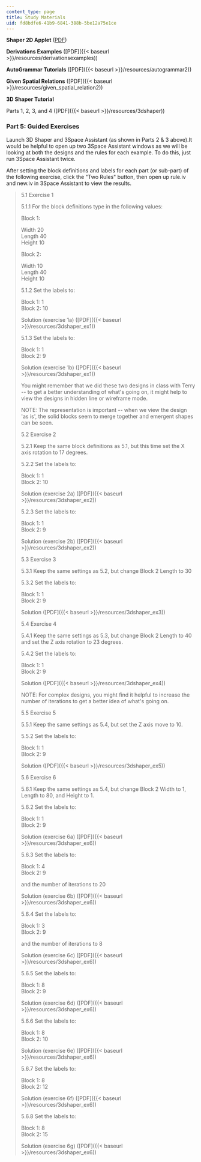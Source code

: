 ```yaml
---
content_type: page
title: Study Materials
uid: fd8bdfe6-41b9-6841-388b-5be12a75e1ce
---
```


**Shaper 2D Applet** ([PDF](http://www.designmasala.com/miri/resume/docs/dcc04_paper.pdf))

**Derivations Examples** ([PDF]({{< baseurl >}}/resources/derivationsexamples))

**AutoGrammar Tutorials** ([PDF]({{< baseurl >}}/resources/autogrammar2))

**Given Spatial Relations** ([PDF]({{< baseurl >}}/resources/given_spatial_relation2))

**3D Shaper Tutorial**

Parts 1, 2, 3, and 4 ([PDF]({{< baseurl >}}/resources/3dshaper))

### Part 5: Guided Exercises

Launch 3D Shaper and 3Space Assistant (as shown in Parts 2 & 3 above).It would be helpful to open up two 3Space Assistant windows as we will be looking at both the designs and the rules for each example. To do this, just run 3Space Assistant twice.

After setting the block definitions and labels for each part (or sub-part) of the following exercise, click the "Two Rules" button, then open up rule.iv and new.iv in 3Space Assistant to view the results.

> 5.1 Exercise 1
> 
> 5.1.1 For the block definitions type in the following values:
> 
> Block 1:
> 
> Width 20  
> Length 40  
> Height 10
> 
> Block 2:
> 
> Width 10  
> Length 40  
> Height 10
> 
> 5.1.2 Set the labels to:
> 
> Block 1: 1  
> Block 2: 10
> 
> Solution (exercise 1a) ([PDF]({{< baseurl >}}/resources/3dshaper_ex1))
> 
> 5.1.3 Set the labels to:
> 
> Block 1: 1  
> Block 2: 9
> 
> Solution (exercise 1b) ([PDF]({{< baseurl >}}/resources/3dshaper_ex1))
> 
> You might remember that we did these two designs in class with Terry -- to get a better understanding of what's going on, it might help to view the designs in hidden line or wireframe mode.
> 
> NOTE: The representation is important -- when we view the design 'as is', the solid blocks seem to merge together and emergent shapes can be seen.
> 
> 5.2 Exercise 2
> 
> 5.2.1 Keep the same block definitions as 5.1, but this time set the X axis rotation to 17 degrees.
> 
> 5.2.2 Set the labels to:
> 
> Block 1: 1  
> Block 2: 10
> 
> Solution (exercise 2a) ([PDF]({{< baseurl >}}/resources/3dshaper_ex2))
> 
> 5.2.3 Set the labels to:
> 
> Block 1: 1  
> Block 2: 9
> 
> Solution (exercise 2b) ([PDF]({{< baseurl >}}/resources/3dshaper_ex2))
> 
> 5.3 Exercise 3
> 
> 5.3.1 Keep the same settings as 5.2, but change Block 2 Length to 30
> 
> 5.3.2 Set the labels to:
> 
> Block 1: 1  
> Block 2: 9
> 
> Solution ([PDF]({{< baseurl >}}/resources/3dshaper_ex3))
> 
> 5.4 Exercise 4
> 
> 5.4.1 Keep the same settings as 5.3, but change Block 2 Length to 40 and set the Z axis rotation to 23 degrees.
> 
> 5.4.2 Set the labels to:
> 
> Block 1: 1  
> Block 2: 9
> 
> Solution ([PDF]({{< baseurl >}}/resources/3dshaper_ex4))
> 
> NOTE: For complex designs, you might find it helpful to increase the number of iterations to get a better idea of what's going on.
> 
> 5.5 Exercise 5
> 
> 5.5.1 Keep the same settings as 5.4, but set the Z axis move to 10.
> 
> 5.5.2 Set the labels to:
> 
> Block 1: 1  
> Block 2: 9
> 
> Solution ([PDF]({{< baseurl >}}/resources/3dshaper_ex5))
> 
> 5.6 Exercise 6
> 
> 5.6.1 Keep the same settings as 5.4, but change Block 2 Width to 1, Length to 80, and Height to 1.
> 
> 5.6.2 Set the labels to:
> 
> Block 1: 1  
> Block 2: 9
> 
> Solution (exercise 6a) ([PDF]({{< baseurl >}}/resources/3dshaper_ex6))
> 
> 5.6.3 Set the labels to:
> 
> Block 1: 4  
> Block 2: 9
> 
> and the number of iterations to 20
> 
> Solution (exercise 6b) ([PDF]({{< baseurl >}}/resources/3dshaper_ex6))
> 
> 5.6.4 Set the labels to:
> 
> Block 1: 3  
> Block 2: 9
> 
> and the number of iterations to 8
> 
> Solution (exercise 6c) ([PDF]({{< baseurl >}}/resources/3dshaper_ex6))
> 
> 5.6.5 Set the labels to:
> 
> Block 1: 8  
> Block 2: 9
> 
> Solution (exercise 6d) ([PDF]({{< baseurl >}}/resources/3dshaper_ex6))
> 
> 5.6.6 Set the labels to:
> 
> Block 1: 8  
> Block 2: 10
> 
> Solution (exercise 6e) ([PDF]({{< baseurl >}}/resources/3dshaper_ex6))
> 
> 5.6.7 Set the labels to:
> 
> Block 1: 8  
> Block 2: 12
> 
> Solution (exercise 6f) ([PDF]({{< baseurl >}}/resources/3dshaper_ex6))
> 
> 5.6.8 Set the labels to:
> 
> Block 1: 8  
> Block 2: 15
> 
> Solution (exercise 6g) ([PDF]({{< baseurl >}}/resources/3dshaper_ex6))